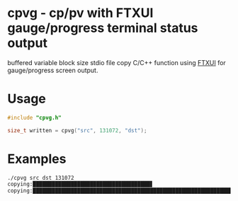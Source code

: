 # cpvg - cp/pv with FTXUI gauge/progress terminal status output
buffered variable block size stdio file copy C/C++ function using [FTXUI](http://github.com/ArthurSonzogni/FTXUI) for gauge/progress screen output. 

# Usage
```c
#include "cpvg.h"

size_t written = cpvg("src", 131072, "dst");

```

# Examples
```sh
./cpvg src dst 131072
copying:█████████████████████████████████████▋                                   170393600/324785376
copying:████████████████████████████████████████████████████████████████████████ 324785376/324785376 Finished!
```
